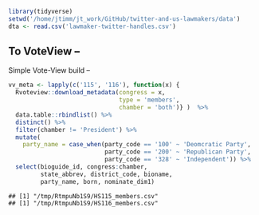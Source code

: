 ``` r
library(tidyverse)
setwd('/home/jtimm/jt_work/GitHub/twitter-and-us-lawmakers/data')
dta <- read.csv('lawmaker-twitter-handles.csv')
```

To VoteView –
-------------

Simple Vote-View build –

``` r
vv_meta <- lapply(c('115', '116'), function(x) {
  Rvoteview::download_metadata(congress = x, 
                               type = 'members', 
                               chamber = 'both')} )  %>%
  data.table::rbindlist() %>%
  distinct() %>%
  filter(chamber != 'President') %>%
  mutate(
    party_name = case_when(party_code == '100' ~ 'Deomcratic Party',
                           party_code == '200' ~ 'Republican Party',
                           party_code == '328' ~ 'Independent')) %>%
  select(bioguide_id, congress:chamber, 
         state_abbrev, district_code, bioname, 
         party_name, born, nominate_dim1)
```

    ## [1] "/tmp/RtmpuNb1S9/HS115_members.csv"
    ## [1] "/tmp/RtmpuNb1S9/HS116_members.csv"
